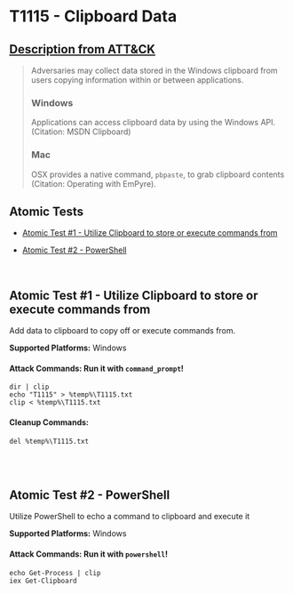 # T1115 - Clipboard Data
## [Description from ATT&CK](https://attack.mitre.org/wiki/Technique/T1115)
<blockquote>Adversaries may collect data stored in the Windows clipboard from users copying information within or between applications. 

### Windows

Applications can access clipboard data by using the Windows API. (Citation: MSDN Clipboard) 

### Mac

OSX provides a native command, <code>pbpaste</code>, to grab clipboard contents  (Citation: Operating with EmPyre).</blockquote>

## Atomic Tests

- [Atomic Test #1 - Utilize Clipboard to store or execute commands from](#atomic-test-1---utilize-clipboard-to-store-or-execute-commands-from)

- [Atomic Test #2 - PowerShell](#atomic-test-2---powershell)


<br/>

## Atomic Test #1 - Utilize Clipboard to store or execute commands from
Add data to clipboard to copy off or execute commands from.

**Supported Platforms:** Windows



#### Attack Commands: Run it with `command_prompt`! 
```
dir | clip
echo "T1115" > %temp%\T1115.txt
clip < %temp%\T1115.txt
```

#### Cleanup Commands:
```
del %temp%\T1115.txt
```





<br/>
<br/>

## Atomic Test #2 - PowerShell
Utilize PowerShell to echo a command to clipboard and execute it

**Supported Platforms:** Windows



#### Attack Commands: Run it with `powershell`! 
```
echo Get-Process | clip
iex Get-Clipboard
```






<br/>
